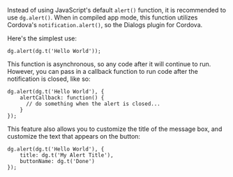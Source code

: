 Instead of using JavaScript's default `alert()` function, it is recommended to use `dg.alert()`. When in compiled app mode, this function utilizes Cordova's `notification.alert()`, so the Dialogs plugin for Cordova.

Here's the simplest use:

`dg.alert(dg.t('Hello World'));`

This function is asynchronous, so any code after it will continue to run. However, you can pass in a callback function to run code after the notification is closed, like so:

```
dg.alert(dg.t('Hello World'), {
    alertCallback: function() {
      // do something when the alert is closed...
    }
});
```

This feature also allows you to customize the title of the message box, and customize the text that appears on the button:

```
dg.alert(dg.t('Hello World'), {
    title: dg.t('My Alert Title'),
    buttonName: dg.t('Done')
});
```
